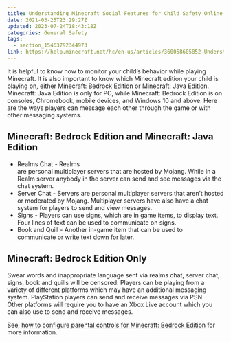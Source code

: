 ```yaml
---
title: Understanding Minecraft Social Features for Child Safety Online
date: 2021-03-25T23:29:27Z
updated: 2023-07-24T18:43:18Z
categories: General Safety
tags:
  - section_15463792344973
link: https://help.minecraft.net/hc/en-us/articles/360058605852-Understanding-Minecraft-Social-Features-for-Child-Safety-Online
---
```


It is helpful to know how to monitor your child’s behavior while playing Minecraft. It is also important to know which Minecraft edition your child is playing on, either Minecraft: Bedrock Edition or Minecraft: Java Edition. Minecraft: Java Edition is only for PC, while Minecraft: Bedrock Edition is on consoles, Chromebook, mobile devices, and Windows 10 and above. Here are the ways players can message each other through the game or with other messaging systems.  

## Minecraft: Bedrock Edition and Minecraft: Java Edition 

- Realms Chat - Realms are personal multiplayer servers that are hosted by Mojang. While in a Realm server anybody in the server can send and see messages via the chat system. 
- Server Chat - Servers are personal multiplayer servers that aren’t hosted or moderated by Mojang. Multiplayer servers have also have a chat system for players to send and view messages. 
- Signs - Players can use signs, which are in game items, to display text. Four lines of text can be used to communicate on signs. 
- Book and Quill - Another in-game item that can be used to communicate or write text down for later.  

## Minecraft: Bedrock Edition Only 

Swear words and inappropriate language sent via realms chat, server chat, signs, book and quills will be censored. Players can be playing from a variety of different platforms which may have an additional messaging system. PlayStation players can send and receive messages via PSN. Other platforms will require you to have an Xbox Live account which you can also use to send and receive messages.  

See, [how to configure parental controls for Minecraft: Bedrock Edition](../Account-Settings/Minecraft-Bedrock-Edition-Parental-Controls-for-All-Platforms.md) for more information.
